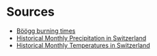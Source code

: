 # Sources

- [Böögg burning times](https://www.kaggle.com/kkanders/historical-monthly-temperatures-in-switzerland/download)
- [Historical Monthly Precipitation in Switzerland](https://www.kaggle.com/kkanders/historical-monthly-precipitation-in-switzerland/download)
- [Historical Monthly Temperatures in Switzerland](https://www.kaggle.com/kkanders/sechselaeuten/download)
